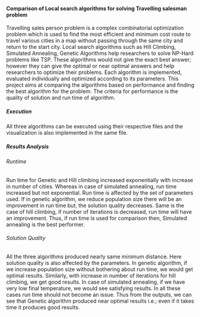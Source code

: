 #### Comparison of Local search algorithms for solving Travelling salesman problem

Travelling sales person problem is a complex combinatorial optimization problem which is used to find the most efficient and minimum cost route to travel various cities in a map without passing through the same city and return to the start city. Local search algorithms such as Hill Climbing, Simulated Annealing, Genetic Algorithms help researchers to solve NP-Hard problems like TSP. These algorithms would not give the exact best answer; however they can give the optimal or near optimal answers and help researchers to optimize their problems. Each algorithm is implemented, evaluated individually and optimized according to its parameters. This project aims at comparing the algorithms based on performance and finding the best algorithm for the problem. The criteria for performance is the quality of solution and run time of algorithm.

##### Execution

All three algorithms can be executed using their respective files and the visualization is also implemented in the same file.

##### Results Analysis

###### Runtime

Run time for Genetic and Hill climbing increased exponentially with increase in number of cities. Whereas in case of simulated annealing, run time increased but not
exponential. Run time is affected by the set of parameters used. If in genetic algorithm, we reduce population size there will be an improvement in run time but, the solution quality decreases. Same is the case of hill climbing, if number of iterations is decreased, run time will have an improvement. Thus, if run time is used for comparison then, Simulated annealing is the best performer.

###### Solution Quality

All the three algorithms produced nearly same minimum distance. Here solution quality is also affected by the parameters. In genetic algorithm, if we increase
population size without bothering about run time, we would get optimal results. Similarly, with increase in number of iterations for hill climbing, we get good results. In case of simulated annealing, if we have very low final temperature, we would see satisfying results. In all these cases run time should not become an issue. Thus from the outputs, we can see that Genetic algorithm produced near optimal results i.e.; even if it takes time it produces good results.
